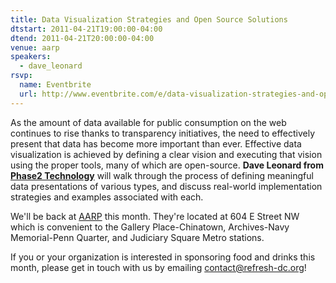 ```yaml
---
title: Data Visualization Strategies and Open Source Solutions
dtstart: 2011-04-21T19:00:00-04:00
dtend: 2011-04-21T20:00:00-04:00
venue: aarp
speakers:
  - dave_leonard
rsvp:
  name: Eventbrite
  url: http://www.eventbrite.com/e/data-visualization-strategies-and-open-source-solutions-tickets-1541636075
---
```


As the amount of data available for public consumption on the web continues to rise thanks to transparency initiatives, the need to effectively present that data has become more important than ever. Effective data visualization is achieved by defining a clear vision and executing that vision using the proper tools, many of which are open-source. **Dave Leonard from [Phase2 Technology](http://www.phase2technology.com/)** will walk through the process of defining meaningful data presentations of various types, and discuss real-world implementation strategies and examples associated with each.

We'll be back at [AARP](http://www.aarp.org/) this month. They're located at 604 E Street NW which is convenient to the Gallery Place-Chinatown, Archives-Navy Memorial-Penn Quarter, and Judiciary Square Metro stations.

If you or your organization is interested in sponsoring food and drinks this month, please get in touch with us by emailing [contact@refresh-dc.org](mailto:contact@refresh-dc.org)!